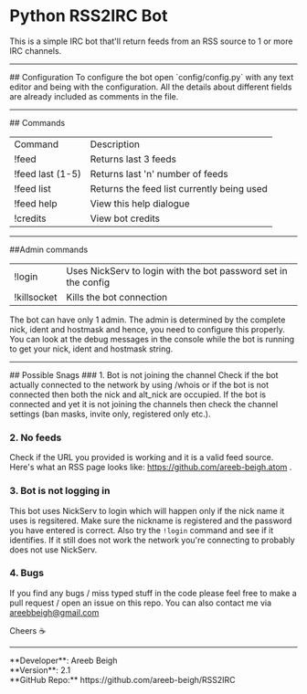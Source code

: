 # Python RSS2IRC Bot

This is a simple IRC bot that'll return feeds from an RSS source to 1 or more IRC channels.
<hr>
## Configuration
To configure the bot open `config/config.py` with any text editor and being with the configuration. All the details about 
different fields are already included as comments in the file.

<hr>
## Commands
<table width="50%">
<td>Command</td>
<td>Description</td>
<tr>
<td>!feed</td><td>Returns last 3 feeds</td>
</tr>
<tr>
<td>!feed last (1-5)</td><td>Returns last 'n' number of feeds</td>
</tr>
<tr>
<td>!feed list</td><td>Returns the feed list currently being used</td>
</tr>
<tr>
<td>!feed help</td><td>View this help dialogue</td>
</tr>
<tr>
<td>!credits</td><td>View bot credits</td>
</tr>
</table>

<hr>
##Admin commands
<table>
<tr><td>!login</td><td>Uses NickServ to login with the bot password set in the config</td></tr>
<tr><td>!killsocket</td><td>Kills the bot connection</td></tr>
</table>

The bot can have only 1 admin. The admin is determined by the complete nick, ident and hostmask and hence, you need to configure this properly. You can look at the debug messages in the console while the bot is running to get your nick, ident
and hostmask string.

<hr>
## Possible Snags
### 1. Bot is not joining the channel
Check if the bot actually connected to the network by using /whois <bot_nick> or <bot_alt_nick> if the bot is not connected
then both the nick and alt_nick are occupied. If the bot is connected and yet it is not joining the channels then check the channel settings (ban masks, invite only, registered only etc.).

### 2. No feeds
Check if the URL you provided is working and it is a valid feed source. Here's what an RSS page looks like: https://github.com/areeb-beigh.atom
</a>.

### 3. Bot is not logging in
This bot uses NickServ to login which will happen only if the nick name it uses is regsitered. Make sure
the nickname is registered and the password you have entered is correct. Also try the `!login` command and see if it identifies. If it still does not work the network you're connecting to probably does not use NickServ.

### 4. Bugs
If you find any bugs / miss typed stuff in the code please feel free to make a pull request / open an issue on this repo.
You can also contact me via areebbeigh@gmail.com

Cheers :coffee:
<hr>
**Developer**: Areeb Beigh <areebbeigh@gmail.com><br>
**Version**: 2.1<br>
**GitHub Repo:** https://github.com/areeb-beigh/RSS2IRC
